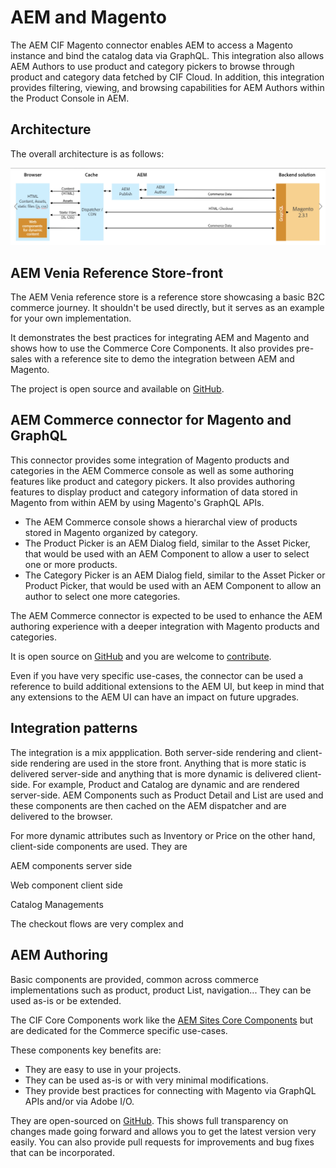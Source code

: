 # AEM and Magento

The AEM CIF Magento connector enables AEM to access a Magento instance and bind the catalog data via GraphQL. This integration also allows AEM Authors to use product and category pickers to browse through product and category data fetched by CIF Cloud. In addition, this integration provides filtering, viewing, and browsing capabilities for AEM Authors within the Product Console in AEM.

## Architecture

The overall architecture is as follows:

![Architecture Overview](images/architecture-overview.jpg)

## AEM Venia Reference Store-front

The AEM Venia reference store is a reference store showcasing a basic B2C commerce journey. It shouldn't be used directly, but it serves as an example for your own implementation.

It demonstrates the best practices for integrating AEM and Magento and shows how to use the Commerce Core Components. It also provides pre-sales with a reference site to demo the integration between AEM and Magento. 

The project is open source and available on [GitHub](https://github.com/adobe/aem-core-cif-components).

## AEM Commerce connector for Magento and GraphQL

This connector provides some integration of Magento products and categories in the AEM Commerce console as well as some authoring features like product and category pickers.  It also provides authoring features to display product and category information of data stored in Magento from within AEM by using Magento's GraphQL APIs.

* The AEM Commerce console shows a hierarchal view of products stored in Magento organized by category.
* The Product Picker is an AEM Dialog field, similar to the Asset Picker, that would be used with an AEM Component to allow a user to select one or more products.
* The Category Picker is an AEM Dialog field, similar to the Asset Picker or Product Picker, that would be used with an AEM Component to allow an author to select one more categories.

The AEM Commerce connector is expected to be used to enhance the AEM authoring experience with a deeper integration with Magento products and categories.

It is open source on [GitHub](https://github.com/adobe/commerce-cif-connector) and you are welcome to [contribute](https://github.com/adobe/commerce-cif-connector/blob/master/.github/CONTRIBUTING.md).

Even if you have very specific use-cases, the connector can be used a reference to build additional extensions to the AEM UI, but keep in mind that any extensions to the AEM UI can have an impact on future upgrades.

## Integration patterns

The integration is a mix appplication. Both server-side rendering and client-side rendering are used in the store front. Anything that is more static is delivered server-side and anything that is more dynamic is delivered client-side.
For example, Product and Catalog are dynamic and are rendered server-side. AEM Components such as Product Detail and List are 
used and these components are then cached on the AEM dispatcher and are delivered to the browser.

For more dynamic attributes such as Inventory or Price on the other hand, client-side components are used. They are 

AEM components server side

Web component client side

Catalog Managements

The checkout flows are very complex and 

## AEM Authoring

Basic components are provided, common across commerce implementations such as product, product List, navigation... They can be used as-is or be extended.

The CIF Core Components work like the [AEM Sites Core Components](https://github.com/adobe/aem-core-wcm-components) but are dedicated for the Commerce specific use-cases.

These components key benefits are:
* They are easy to use in your projects.
* They can be used as-is or with very minimal modifications.
* They provide best practices for connecting with Magento via GraphQL APIs and/or via Adobe I/O.

They are open-sourced on [GitHub](https://github.com/adobe/aem-core-cif-components).
This shows full transparency on changes made going forward and allows you to get the latest version very easily. You can also provide pull requests for improvements and bug fixes that can be incorporated.
